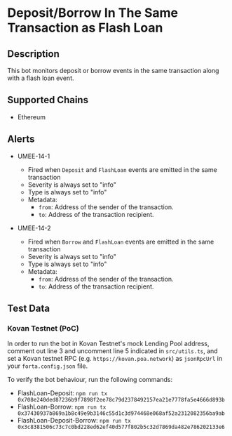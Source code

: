 # Deposit/Borrow In The Same Transaction as Flash Loan

## Description

This bot monitors deposit or borrow events in the same transaction along with a flash loan event.

## Supported Chains

- Ethereum

## Alerts

- UMEE-14-1

  - Fired when `Deposit` and `FlashLoan` events are emitted in the same transaction
  - Severity is always set to "info"
  - Type is always set to "info"
  - Metadata:
    - `from`: Address of the sender of the transaction.
    - `to`: Address of the transaction recipient.

- UMEE-14-2
  - Fired when `Borrow` and `FlashLoan` events are emitted in the same transaction
  - Severity is always set to "info"
  - Type is always set to "info"
  - Metadata:
    - `from`: Address of the sender of the transaction.
    - `to`: Address of the transaction recipient.

## Test Data

### Kovan Testnet (PoC)

In order to run the bot in Kovan Testnet's mock Lending Pool address, comment out line 3 and uncomment line 5 indicated in `src/utils.ts`, and set a Kovan testnet RPC (e.g.
`https://kovan.poa.network`) as `jsonRpcUrl` in your `forta.config.json` file.

To verify the bot behaviour, run the following commands:

- FlashLoan-Deposit: `npm run tx 0x708e240ded87236b9f7898f2ee78c79d2378492157ea21e7778fa5e4666d893b`
- FlashLoan-Borrow:
  `npm run tx 0x37430937b869a1b8c49e9b3146c55d1c3d974468e068af52a2312082356ba9ab`
- FlashLoan-Deposit-Borrow: `npm run tx 0x3c8381506c73c7c0bd228ed62ef40d577f802b5c32d7869da482e786202133e6`
